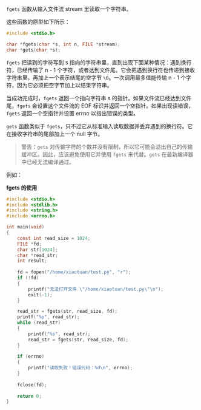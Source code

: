 `fgets` 函数从输入文件流 stream 里读取一个字符串。

这些函数的原型如下所示：

```c
#include <stdio.h>

char *fgets(char *s, int n, FILE *stream);
char *gets(char *s);
```

`fgets` 把读到的字符写到 s 指向的字符串里，直到出现下面某种情况：遇到换行符，已经传输了 n - 1 个字符，或者达到文件尾。它会把遇到换行符也传递到接收字符串里，再加上一个表示结尾的空字节 `\0`。一次调用最多值能传输 n - 1 个字符，因为它必须把空字节加上以结束字符串。

当成功完成时，`fgets` 返回一个指向字符串 s 的指针。如果文件流已经达到文件尾，`fgets` 会设置这个文件流的 EOF 标识并返回一个空指针。如果出现读错误，`fgets` 返回一个空指针并设置 errno 以指出错误的类型。

`gets` 函数类似于 `fgets`，只不过它从标准输入读取数据并丢弃遇到的换行符。它在接收字符串的尾部加上一个 null 字节。

> 警告：`gets` 对传输字符的个数并没有限制，所以它可能会溢出自己的传输缓冲区。因此，应该避免使用它并使用 `fgets` 来代替。`gets` 在最新编译器中已经无法编译通过。

例如：

**fgets 的使用**

```c
#include <stdio.h>
#include <stdlib.h>
#include <string.h>
#include <errno.h>

int main(void)
{
	const int read_size = 1024;
	FILE *fd;
	char str[1024];
	char *read_str;
	int result;
	
	fd = fopen("/home/xiaotuan/test.py", "r");
	if (!fd)
	{
		printf("无法打开文件 \"/home/xiaotuan/test.py\"\n");
		exit(-1);
	}

	read_str = fgets(str, read_size, fd);
	printf("%p", read_str);
	while (read_str)
	{
		printf("%s", read_str);
		read_str = fgets(str, read_size, fd);
	}
	
	if (errno)
	{
		printf("读取失败！错误代码：%d\n", errno);
	}
    
    fclose(fd);
    
	return 0;
}
```


